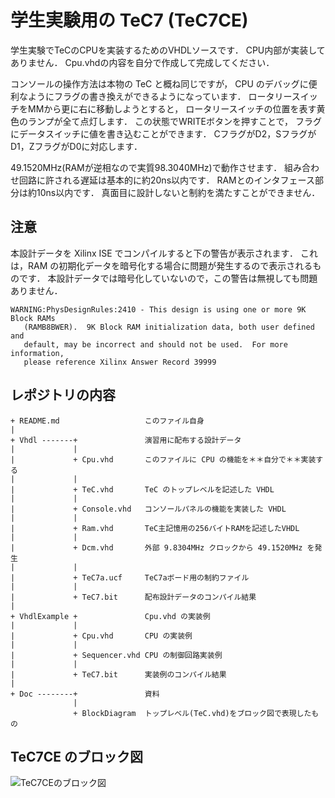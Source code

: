 # 学生実験用の TeC7 (TeC7CE)

学生実験でTeCのCPUを実装するためのVHDLソースです．
CPU内部が実装してありません．
Cpu.vhdの内容を自分で作成して完成してください．

コンソールの操作方法は本物の TeC と概ね同じですが，
CPU のデバッグに便利なようにフラグの書き換えができるようになっています．
ロータリースイッチをMMから更に右に移動しようとすると，
ロータリースイッチの位置を表す黄色のランプが全て点灯します．
この状態でWRITEボタンを押すことで，
フラグにデータスイッチに値を書き込むことができます．
CフラグがD2，SフラグがD1，ZフラグがD0に対応します．

49.1520MHz(RAMが逆相なので実質98.3040MHz)で動作させます．
組み合わせ回路に許される遅延は基本的に約20ns以内です．
RAMとのインタフェース部分は約10ns以内です．
真面目に設計しないと制約を満たすことができません．

## 注意

本設計データを Xilinx ISE でコンパイルすると下の警告が表示されます．
これは，RAM の初期化データを暗号化する場合に問題が発生するので表示されるものです．
本設計データでは暗号化していないので，この警告は無視しても問題ありません．

```
WARNING:PhysDesignRules:2410 - This design is using one or more 9K Block RAMs
   (RAMB8BWER).  9K Block RAM initialization data, both user defined and
   default, may be incorrect and should not be used.  For more information,
   please reference Xilinx Answer Record 39999
```

## レポジトリの内容

```
+ README.md                   このファイル自身
|
+ Vhdl -------+               演習用に配布する設計データ
|             |
|             + Cpu.vhd       このファイルに CPU の機能を＊＊自分で＊＊実装する
|             |
|             + TeC.vhd       TeC のトップレベルを記述した VHDL
|             |
|             + Console.vhd   コンソールパネルの機能を実装した VHDL
|             |
|             + Ram.vhd       TeC主記憶用の256バイトRAMを記述したVHDL
|             |
|             + Dcm.vhd       外部 9.8304MHz クロックから 49.1520MHz を発生
|             |
|             + TeC7a.ucf     TeC7aボード用の制約ファイル
|             |
|             + TeC7.bit      配布設計データのコンパイル結果
|
+ VhdlExample +               Cpu.vhd の実装例
|             |
|             + Cpu.vhd       CPU の実装例
|             |
|             + Sequencer.vhd CPU の制御回路実装例
|             |
|             + TeC7.bit      実装例のコンパイル結果
|
+ Doc --------+               資料
              |
              + BlockDiagram  トップレベル(TeC.vhd)をブロック図で表現したもの
```

## TeC7CE のブロック図

![TeC7CEのブロック図](https://github.com/tctsigemura/TeC7CE/blob/master/Doc/BlockDiagram.png?raw=true "ブロック図")
